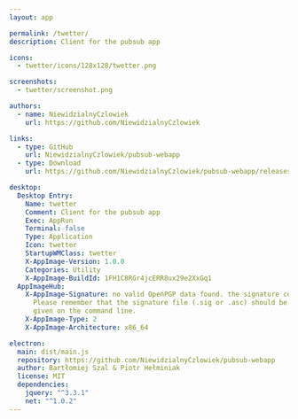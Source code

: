 ```yaml
---
layout: app

permalink: /twetter/
description: Client for the pubsub app

icons:
  - twetter/icons/128x128/twetter.png

screenshots:
  - twetter/screenshot.png

authors:
  - name: NiewidzialnyCzlowiek
    url: https://github.com/NiewidzialnyCzlowiek

links:
  - type: GitHub
    url: NiewidzialnyCzlowiek/pubsub-webapp
  - type: Download
    url: https://github.com/NiewidzialnyCzlowiek/pubsub-webapp/releases

desktop:
  Desktop Entry:
    Name: twetter
    Comment: Client for the pubsub app
    Exec: AppRun
    Terminal: false
    Type: Application
    Icon: twetter
    StartupWMClass: twetter
    X-AppImage-Version: 1.0.0
    Categories: Utility
    X-AppImage-BuildId: 1FH1C8RGr4jcERR8ux29e2XxGq1
  AppImageHub:
    X-AppImage-Signature: no valid OpenPGP data found. the signature could not be verified.
      Please remember that the signature file (.sig or .asc) should be the first file
      given on the command line.
    X-AppImage-Type: 2
    X-AppImage-Architecture: x86_64

electron:
  main: dist/main.js
  repository: https://github.com/NiewidzialnyCzlowiek/pubsub-webapp
  author: Bartłomiej Szal & Piotr Hełminiak
  license: MIT
  dependencies:
    jquery: "^3.3.1"
    net: "^1.0.2"
---
```

